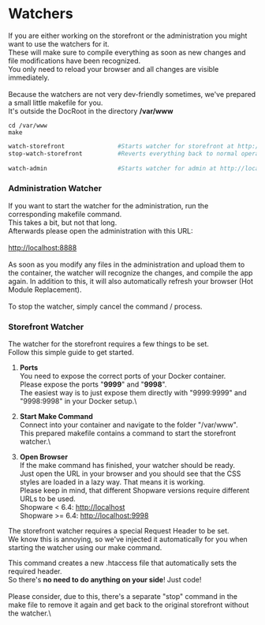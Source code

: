 # Watchers

If you are either working on the storefront or the administration you might want to use the watchers for it.\
These will make sure to compile everything as soon as new changes and file modifications have been recognized.\
You only need to reload your browser and all changes are visible immediately.\
\
Because the watchers are not very dev-friendly sometimes, we've prepared a small little makefile for you.\
It's outside the DocRoot in the directory **/var/www**

```
cd /var/www
make
```

```bash
watch-storefront               #Starts watcher for storefront at http://localhost
stop-watch-storefront          #Reverts everything back to normal operation
        
watch-admin                    #Starts watcher for admin at http://localhost:8888
```

### **Administration Watcher**

If you want to start the watcher for the administration, run the corresponding makefile command.\
This takes a bit, but not that long.\
Afterwards please open the administration with this URL:\
\
[http://localhost:8888](http://localhost:8888/)\
\
As soon as you modify any files in the administration and upload them to the container, the watcher will recognize the changes, and compile the app again. In addition to this, it will also automatically refresh your browser (Hot Module Replacement).\
\
To stop the watcher, simply cancel the command / process.



### **Storefront Watcher**

The watcher for the storefront requires a few things to be set.\
Follow this simple guide to get started.

1. **Ports**\
   You need to expose the correct ports of your Docker container.\
   Please expose the ports "**9999**" and "**9998**".\
   The easiest way is to just expose them directly with "9999:9999" and "9998:9998" in your Docker setup.\

2. **Start Make Command**\
   Connect into your container and navigate to the folder "/var/www".\
   This prepared makefile contains a command to start the storefront watcher.\

3. **Open Browser**\
   If the make command has finished, your watcher should be ready.\
   Just open the URL in your browser and you should see that the CSS styles are loaded in a lazy way. That means it is working.\
   Please keep in mind, that different Shopware versions require different URLs to be used.\
   Shopware < 6.4: [http://localhost](http://localhost)\
   Shopware >= 6.4: [http://localhost:9998](http://localhost:9998)

The storefront watcher requires a special Request Header to be set.\
We know this is annoying, so we've injected it automatically for you when starting the watcher using our make command.

This command creates a new .htaccess file that automatically sets the required header.\
So there's **no need to do anything on your side**! Just code!\
\
Please consider, due to this, there's a separate "stop" command in the make file to remove it again and get back to the original storefront without the watcher.\
